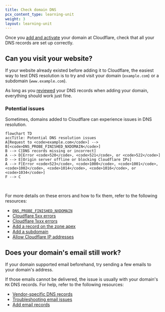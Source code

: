 ```yaml
---
title: Check domain DNS
pcx_content_type: learning-unit
weight: 3
layout: learning-unit
---
```


Once you [add and activate](/learning-paths/get-started-free/onboarding/add-and-activate/) your domain at Cloudflare, check that all your DNS records are set up correctly.

## Can you visit your website?

If your website already existed before adding it to Cloudflare, the easiest way to test DNS resolution is to try and visit your domain (`example.com`) or a subdomain (`www.example.com`).

As long as you [reviewed](/dns/zone-setups/full-setup/setup/#review-dns-records) your DNS records when adding your domain, everything should work just fine.

### Potential issues

Sometimes, domains added to Cloudflare can experience issues in DNS resolution.

```mermaid
flowchart TD
accTitle: Potential DNS resolution issues
A[Request to <code>example.com</code>] --> B[<code>DNS_PROBE_FINISHED_NXDOMAIN</code>]
B --> C[DNS records missing or incorrect]
A --> D[Error <code>520</code>, <code>521</code>, or <code>522</code>]
D --> E[Origin server offline or blocking Cloudflare IPs]
A --> F[Error <code>523</code>, <code>1000</code>, <code>1001</code>, <code>1002</code>, <code>1014</code>, <code>1016</code>, or <code>1034</code>]
F --> C
```
<br/>

For more details on these errors and how to fix them, refer to the following resources:

- [`DNS_PROBE_FINISHED_NXDOMAIN`](/dns/troubleshooting/dns-probe-finished-nxdomain/)
- [Cloudflare 5xx errors](/support/troubleshooting/cloudflare-errors/troubleshooting-cloudflare-5xx-errors/)
- [Cloudflare 1xxx errors](/support/troubleshooting/cloudflare-errors/troubleshooting-cloudflare-1xxx-errors/)
- [Add a record on the zone apex](/dns/manage-dns-records/how-to/create-zone-apex/)
- [Add a subdomain](/dns/manage-dns-records/how-to/create-subdomain/)
- [Allow Cloudflare IP addresses](/fundamentals/get-started/setup/allow-cloudflare-ip-addresses/)

## Does your domain's email still work?

If your domain supported email beforehand, try sending a few emails to your domain's address.

If those emails cannot be delivered, the issue is usually with your domain's `MX` DNS records. For help, refer to the following resources:

- [Vendor-specific DNS records](/dns/manage-dns-records/reference/vendor-specific-records/)
- [Troubleshooting email issues](/dns/troubleshooting/email-issues/)
- [Add email records](/dns/manage-dns-records/how-to/email-records/)